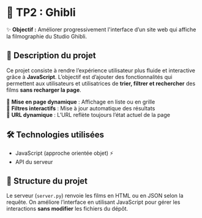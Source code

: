 # 📌 TP2 : Ghibli  

✨ **Objectif :** Améliorer progressivement l'interface d’un site web qui affiche la filmographie du Studio Ghibli.  

## 🚀 Description du projet  
Ce projet consiste à rendre l’expérience utilisateur plus fluide et interactive grâce à **JavaScript**. L’objectif est d’ajouter des fonctionnalités qui permettent aux utilisateurs et utilisatrices de **trier, filtrer et rechercher** des films **sans recharger la page**.  

🔹 **Mise en page dynamique** : Affichage en liste ou en grille  
🔹 **Filtres interactifs** : Mise à jour automatique des résultats  
🔹 **URL dynamique** : L’URL reflète toujours l’état actuel de la page  

## 🛠️ Technologies utilisées    
- JavaScript (approche orientée objet) ⚡  
- API du serveur 

## 📂 Structure du projet  
Le serveur (`server.py`) renvoie les films en HTML ou en JSON selon la requête. On améliore l’interface en utilisant JavaScript pour gérer les interactions **sans modifier** les fichiers du dépôt.  


